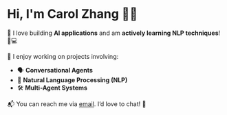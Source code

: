 
# Hi, I'm Carol Zhang 👋✨  

🎉 I love building **AI applications** and am **actively learning NLP techniques**! 🧠💻  

🌱 I enjoy working on projects involving:  
- 🗣️ **Conversational Agents**
- 🤖 **Natural Language Processing (NLP)**  
- 🛠️ **Multi-Agent Systems**  

📬 You can reach me via [email](mailto:qiz065@ucsd.edu). I’d love to chat! 💌  

